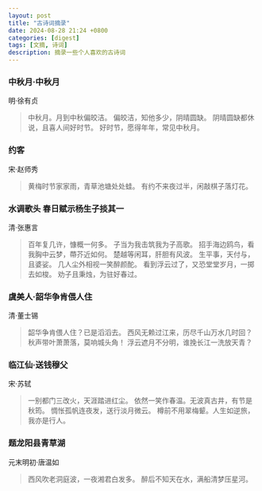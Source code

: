 ```yaml
---
layout: post
title: "古诗词摘录"
date: 2024-08-28 21:24 +0800
categories: [digest]
tags: [文摘, 诗词]
description: 摘录一些个人喜欢的古诗词
---
```




### 中秋月·中秋月   

明·徐有贞

> 中秋月。月到中秋偏皎洁。
> 偏皎洁，知他多少，阴晴圆缺。
> 阴晴圆缺都休说，且喜人间好时节。
> 好时节，愿得年年，常见中秋月。

### 约客  

宋·赵师秀

> 黄梅时节家家雨，青草池塘处处蛙。
> 有约不来夜过半，闲敲棋子落灯花。

### 水调歌头 春日赋示杨生子掞其一  

清·张惠言

> 百年复几许，慷概一何多。
> 子当为我击筑我为子高歌。
> 招手海边鸥鸟，看我胸中云梦，蔕芥近如何。
> 楚越等闲耳，肝胆有风波。 
> 生平事，天付与，且婆娑。
> 几人尘外相视一笑醉颜酡。
> 看到浮云过了，又恐堂堂岁月，一掷去如梭。
> 劝子且秉烛，为驻好春过。

### 虞美人·韶华争肯偎人住  

清·董士锡

> 韶华争肯偎人住？已是滔滔去。
> 西风无赖过江来，历尽千山万水几时回？
> 秋声带叶萧萧落，莫响城头角！
> 浮云遮月不分明，谁挽长江一洗放天青？

### 临江仙·送钱穆父

宋·苏轼

> 一别都门三改火，天涯踏进红尘。
> 依然一笑作春温。无波真古井，有节是秋筠。
> 惆怅孤帆连夜发，送行淡月微云。
> 樽前不用翠梅颦。人生如逆旅，我亦是行人。

### 题龙阳县青草湖

元末明初·唐温如

> 西风吹老洞庭波，一夜湘君白发多。
> 醉后不知天在水，满船清梦压星河。